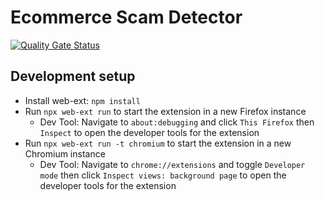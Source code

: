 # Ecommerce Scam Detector

[![Quality Gate Status](https://sonarcloud.io/api/project_badges/measure?project=MSU-CS4360-WhiteHat_ecommerce-scam-detector&metric=alert_status)](https://sonarcloud.io/summary/new_code?id=MSU-CS4360-WhiteHat_ecommerce-scam-detector)

## Development setup

- Install web-ext: `npm install`
- Run `npx web-ext run` to start the extension in a new Firefox instance
  - Dev Tool: Navigate to `about:debugging` and click `This Firefox` then `Inspect` to open the developer tools for the extension
- Run `npx web-ext run -t chromium` to start the extension in a new Chromium instance
  - Dev Tool: Navigate to `chrome://extensions` and toggle `Developer mode` then click `Inspect views: background page` to open the developer tools for the extension
